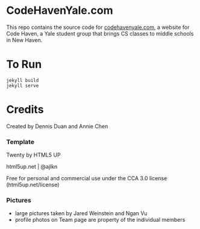 # CodeHavenYale.com

This repo contains the source code for [codehavenyale.com](https://codehavenyale.com), a website for Code Haven, a Yale student group that brings CS classes to middle schools in New Haven. 

# To Run


```
jekyll build
jekyll serve
```




# Credits 

Created by Dennis Duan and Annie Chen

### Template 

Twenty by HTML5 UP

html5up.net | @ajlkn

Free for personal and commercial use under the CCA 3.0 license (html5up.net/license)

### Pictures

* large pictures taken by Jared Weinstein and Ngan Vu
* profile photos on Team page are property of the individual members
